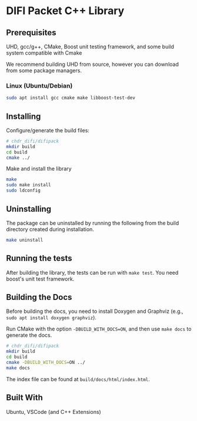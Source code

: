 # DIFI Packet C++ Library

## Prerequisites

UHD, gcc/g++, CMake, Boost unit testing framework, and some build system compatible with Cmake

We recommend building UHD from source, however you can download from some package managers.

### Linux (Ubuntu/Debian)

``` bash
sudo apt install gcc cmake make libboost-test-dev
```

## Installing

Configure/generate the build files:

``` bash
# chdr_difi/difipack
mkdir build
cd build
cmake ../
```

Make and install the library

``` bash
make
sudo make install
sudo ldconfig
```

## Uninstalling

The package can be uninstalled by running the following from the build directory created during installation.

``` bash
make uninstall
```

## Running the tests

After building the library, the tests can be run with `make test`. You need boost's unit test framework.

## Building the Docs

Before building the docs, you need to install Doxygen and Graphviz (e.g., `sudo apt install doxygen graphviz`).

Run CMake with the option `-DBUILD_WITH_DOCS=ON`, and then use `make docs` to generate the docs.

``` bash
# chdr_difi/difipack
mkdir build
cd build
cmake -DBUILD_WITH_DOCS=ON ../
make docs
```

The index file can be found at `build/docs/html/index.html`.

## Built With

Ubuntu, VSCode (and C++ Extensions)
